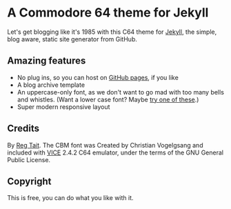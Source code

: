 # A Commodore 64 theme for Jekyll

Let's get blogging like it's 1985 with this C64 theme for [Jekyll](http://jekyllrb.com), the simple, blog aware, static site generator from GitHub.

## Amazing features

* No plug ins, so you can host on [GitHub pages](https://pages.github.com/), if you like
* A blog archive template
* An uppercase-only font, as we don't want to go mad with too many bells and whistles. (Want a lower case font? Maybe [try one of these](http://style64.org/c64-truetype).)
* Super modern responsive layout

## Credits

By [Reg Tait](http://regmtait.co.uk). The CBM font was Created by Christian Vogelgsang and included with [VICE](http://sourceforge.net/projects/vice-emu/) 2.4.2 C64 emulator, under the terms of the GNU General Public License.

## Copyright

This is free, you can do what you like with it.